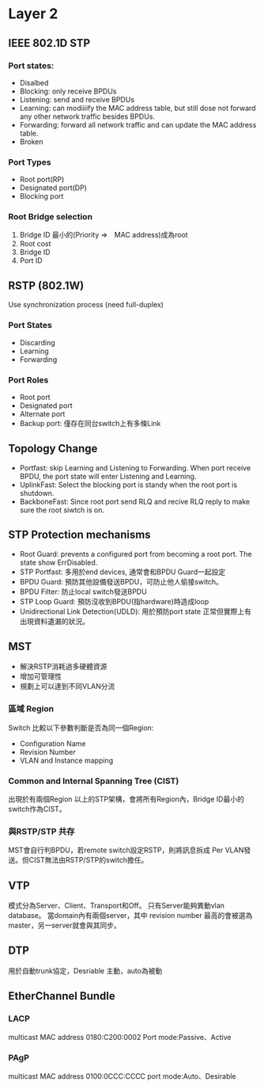 # Layer 2

## IEEE 802.1D STP
### Port states:
* Disalbed
* Blocking: only receive BPDUs
* Listening: send and receive BPDUs
* Learning: can modiiiify the MAC address table, but still dose not forward any other network traffic besides BPDUs.
* Forwarding: forward all network traffic and can update the MAC address table.
* Broken
### Port Types
* Root port(RP)
* Designated port(DP)
* Blocking port
### Root Bridge selection
1. Bridge ID 最小的(Priority =>　MAC address)成為root
2. Root cost
3. Bridge ID
4. Port ID
## RSTP (802.1W)
Use synchronization process (need full-duplex)


### Port States
* Discarding
* Learning
* Forwarding
### Port Roles
* Root port
* Designated port
* Alternate port
* Backup port: 僅存在同台switch上有多條Link
## Topology Change
* Portfast: skip Learning and Listening to Forwarding. When port receive BPDU, the port state will enter Listening and Learning.
* UplinkFast: Select the blocking port is standy when the root port is shutdown.
* BackboneFast: Since root port send RLQ and recive RLQ reply to make sure the root siwtch is on.

## STP Protection mechanisms

* Root Guard: prevents a configured port from becoming a root port. The state show ErrDisabled.
* STP Portfast: 多用於end devices, 通常會和BPDU Guard一起設定
* BPDU Guard: 預防其他設備發送BPDU，可防止他人偷接switch。
* BPDU Filter: 防止local switch發送BPDU
* STP Loop Guard: 預防沒收到BPDU(指hardware)時造成loop
* Unidirectional Link Detection(UDLD): 用於預防port state 正常但實際上有出現資料遺漏的狀況。

## MST
* 解決RSTP消耗過多硬體資源
* 增加可管理性
* 規劃上可以達到不同VLAN分流

### 區域 Region
Switch 比較以下參數判斷是否為同一個Region:
* Configuration Name
* Revision Number
* VLAN and Instance mapping

### Common and Internal Spanning Tree (CIST)
出現於有兩個Region 以上的STP架構，會將所有Region內，Bridge ID最小的switch作為CIST。

### 與RSTP/STP 共存

MST會自行判BPDU，若remote switch設定RSTP，則將訊息拆成 Per VLAN發送。但CIST無法由RSTP/STP的switch擔任。

## VTP
模式分為Server、Client、Transport和Off。
只有Server能夠異動vlan database。
當domain內有兩個server，其中 revision number 最高的會被選為master，另一server就會與其同步。

## DTP
用於自動trunk協定，Desriable 主動，auto為被動


## EtherChannel Bundle

### LACP
multicast MAC address 0180:C200:0002
Port mode:Passive、Active


### PAgP
multicast MAC address 0100:0CCC:CCCC
port mode:Auto、Desirable
